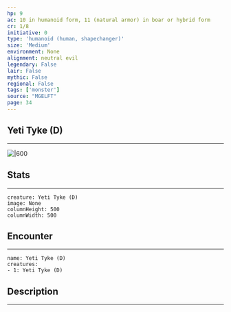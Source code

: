 ```yaml
---
hp: 9
ac: 10 in humanoid form, 11 (natural armor) in boar or hybrid form
cr: 1/8
initiative: 0
type: 'humanoid (human, shapechanger)'    
size: 'Medium'
environment: None
alignment: neutral evil
legendary: False
lair: False
mythic: False
regional: False
tags: ['monster']
source: "MGELFT"
page: 34
---
```


## Yeti Tyke (D)
---

![|600](D:/Program%20Files/5e.tools/img/bestiary/MGELFT/Yeti%20Tyke.webp)

## Stats
---

```statblock
creature: Yeti Tyke (D)
image: None
columnHeight: 500
columnWidth: 500
```

## Encounter
---

```encounter-table
name: Yeti Tyke (D)
creatures:
- 1: Yeti Tyke (D)
```

## Description
---




